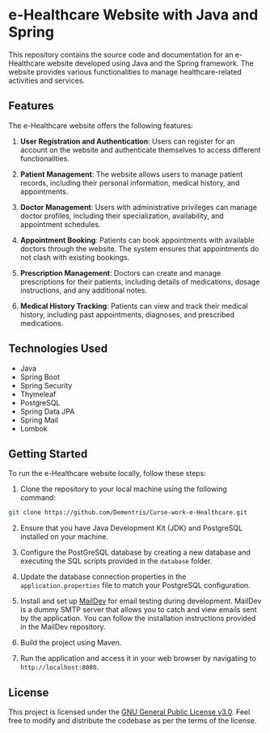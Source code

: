 






# e-Healthcare Website with Java and Spring

This repository contains the source code and documentation for an e-Healthcare website developed using Java and the Spring framework. The website provides various functionalities to manage healthcare-related activities and services.

## Features

The e-Healthcare website offers the following features:

1. **User Registration and Authentication**: Users can register for an account on the website and authenticate themselves to access different functionalities.

2. **Patient Management**: The website allows users to manage patient records, including their personal information, medical history, and appointments.

3. **Doctor Management**: Users with administrative privileges can manage doctor profiles, including their specialization, availability, and appointment schedules.

4. **Appointment Booking**: Patients can book appointments with available doctors through the website. The system ensures that appointments do not clash with existing bookings.

5. **Prescription Management**: Doctors can create and manage prescriptions for their patients, including details of medications, dosage instructions, and any additional notes.

6. **Medical History Tracking**: Patients can view and track their medical history, including past appointments, diagnoses, and prescribed medications.

## Technologies Used

- Java
- Spring Boot
- Spring Security
- Thymeleaf
- PostgreSQL
- Spring Data JPA
- Spring Mail
- Lombok

## Getting Started

To run the e-Healthcare website locally, follow these steps:

1. Clone the repository to your local machine using the following command:

``` bash
git clone https://github.com/Dementris/Curse-work-e-Healthcare.git
```

2. Ensure that you have Java Development Kit (JDK) and PostgreSQL installed on your machine.

3. Configure the PostGreSQL database by creating a new database and executing the SQL scripts provided in the `database` folder.

4. Update the database connection properties in the `application.properties` file to match your PostgreSQL configuration.

5. Install and set up [MailDev](https://github.com/maildev/maildev) for email testing during development. MailDev is a dummy SMTP server that allows you to catch and view emails sent by the application. You can follow the installation instructions provided in the MailDev repository.

6. Build the project using Maven.

7. Run the application and access it in your web browser by navigating to `http://localhost:8080`.


## License

This project is licensed under the [GNU General Public License v3.0](LICENCE.md). Feel free to modify and distribute the codebase as per the terms of the license.


